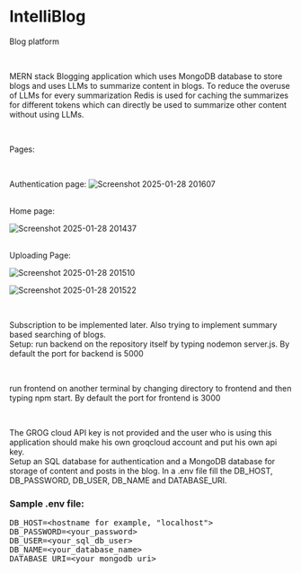 # IntelliBlog
Blog platform 

<br>

MERN stack Blogging application which uses MongoDB database to store blogs and uses LLMs to summarize content in blogs.
To reduce the overuse of LLMs for every summarization Redis is used for caching the summarizes for different tokens which can directly be used to summarize other content without using LLMs. 

<br>

Pages:

<br>

Authentication page:
![Screenshot 2025-01-28 201607](https://github.com/user-attachments/assets/528fb5ae-eb81-4305-b9de-043794c9f066)

<br>
Home page:

![Screenshot 2025-01-28 201437](https://github.com/user-attachments/assets/7984b9e0-f95e-40a6-9b8a-cad4999dd7f2)



<br>
Uploading Page:

![Screenshot 2025-01-28 201510](https://github.com/user-attachments/assets/734b9954-28e1-40a0-bf75-68db977d8e5e)

![Screenshot 2025-01-28 201522](https://github.com/user-attachments/assets/bc9ba648-5b71-40d0-9d4a-77ea7f3938e6)


<br>

Subscription to be implemented later. Also trying to implement summary based searching of blogs.
<br>
Setup:
run backend on the repository itself by typing 
nodemon server.js. By default the port for backend is 5000

<br>

run frontend on another terminal by changing directory to frontend and then typing npm start. By default the port for frontend is 3000

<br>

The GROG cloud API key  is not provided and the user who is using this application should make his own groqcloud account and put his own api key.
<br>
Setup an SQL database for authentication and a MongoDB database for storage of content and posts in the blog. In a .env file fill the DB_HOST, DB_PASSWORD, DB_USER, DB_NAME and DATABASE_URI. 
<br>
<h3>Sample .env file:</h3>

<pre>
DB_HOST=&lt;hostname for example, "localhost"&gt;
DB_PASSWORD=&lt;your_password&gt;
DB_USER=&lt;your_sql_db_user&gt;
DB_NAME=&lt;your_database_name&gt;
DATABASE_URI=&lt;your_mongodb_uri&gt;
</pre>

